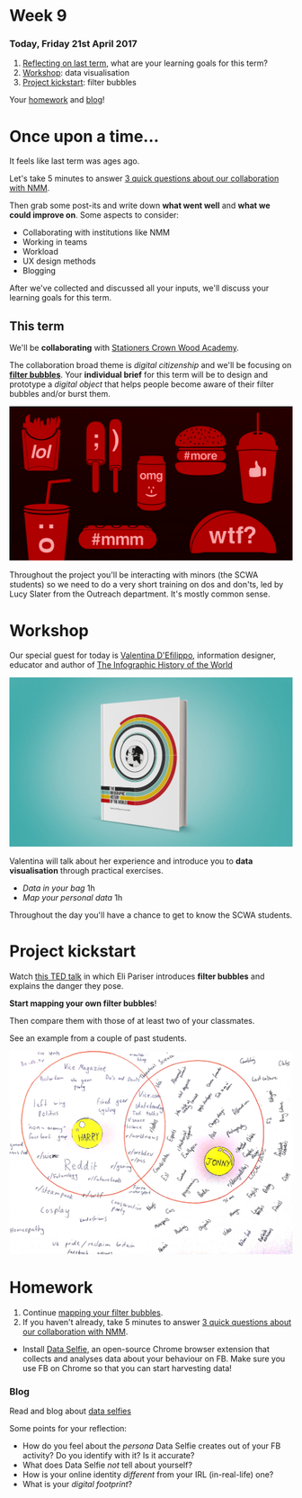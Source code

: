 # Week 9

### Today, Friday 21st April 2017

1. [Reflecting on last term](#once-upon-a-time), what are your learning goals for this term?
2. [Workshop](#workshop): data visualisation
3. [Project kickstart](#project-kickstart): filter bubbles

Your [homework](#homework) and [blog](#blog)!

# Once upon a time...

It feels like last term was ages ago. 

Let's take 5 minutes to answer [3 quick questions about our collaboration with NMM](https://ravewebmedia.typeform.com/to/FvNgru).

Then grab some post-its and write down **what went well** and **what we could improve on**. Some aspects to consider:

* Collaborating with institutions like NMM
* Working in teams
* Workload
* UX design methods
* Blogging

<!--
### What went well
### Even better if
-->

After we've collected and discussed all your inputs, we'll discuss your learning goals for this term.

## This term

We'll be **collaborating** with [Stationers Crown Wood Academy](http://scwa.org.uk). 

The collaboration broad theme is *digital citizenship* and we'll be focusing on **[filter bubbles](../../projects/filter-bubbles)**. Your **individual brief** for this term will be to design and prototype a *digital object* that helps people become aware of their filter bubbles and/or burst them. 

![](../../projects/filter-bubbles/assets/junk-food-analogy.png)

Throughout the project you'll be interacting with minors (the SCWA students) so we need to do a very short training on dos and don'ts, led by Lucy Slater from the Outreach department. It's mostly common sense.

# Workshop

Our special guest for today is [Valentina D'Efilippo](http://www.valentinadefilippo.co.uk/), information designer, educator and author of [The Infographic History of the World](http://www.valentinadefilippo.co.uk/projects/the-infographic-history-of-the-world/)

[![](assets/infographic-history-of-the-world.jpg)](https://vimeo.com/66145156)

Valentina will talk about her experience and introduce you to **data visualisation** through practical exercises.

* *Data in your bag* 1h 
* *Map your personal data* 1h

Throughout the day you'll have a chance to get to know the SCWA students.

# Project kickstart

Watch [this TED talk](https://www.ted.com/talks/eli_pariser_beware_online_filter_bubbles?language=en#t-53082) in which Eli Pariser introduces **filter bubbles** and explains the danger they pose.

**Start mapping your own filter bubbles**!

Then compare them with those of at least two of your classmates.

See an example from a couple of past students.

![](assets/filter-bubbles-venn-diagram.jpg) 

<!--
Individually, write about Filter Bubbles. Reflect on the concept and document your thought process. You can post pictures of scribbled notes, or jot down notes digitally. It doesn't need to be fleshed out and well written. The main goal here is to record your flow of ideas, not to make it beautiful!

Ideally we'd get a variety of responses, from projects that raise awareness about certain aspects of digital citizenship, to others that get people active in protecting their data or changing their data consumption habits.
-->

# Homework

1. Continue [mapping your filter bubbles](#project-kickstart).
2. If you haven't already, take 5 minutes to answer [3 quick questions about our collaboration with NMM](https://ravewebmedia.typeform.com/to/FvNgru).
* Install [Data Selfie](http://dataselfie.it), an open-source Chrome browser extension that collects and analyses data about your behaviour on FB. Make sure you use FB on Chrome so that you can start harvesting data!

### Blog

Read and blog about [data selfies](https://policyreview.info/articles/news/speculative-data-selfies/449)

Some points for your reflection:

* How do you feel about the *persona* Data Selfie creates out of your FB activity? Do you identify with it? Is it accurate?
* What does Data Selfie *not* tell about yourself?
* How is your online identity *different* from your IRL (in-real-life) one?
* What is your *digital footprint*?